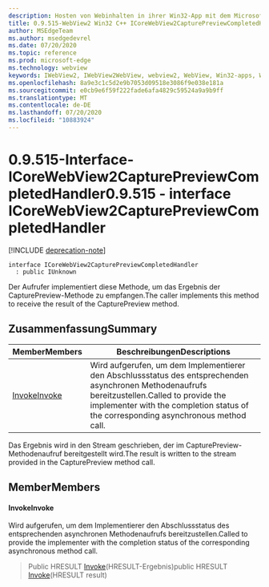 ```yaml
---
description: Hosten von Webinhalten in ihrer Win32-App mit dem Microsoft Edge WebView2-Steuerelement
title: 0.9.515-WebView2 Win32 C++ ICoreWebView2CapturePreviewCompletedHandler
author: MSEdgeTeam
ms.author: msedgedevrel
ms.date: 07/20/2020
ms.topic: reference
ms.prod: microsoft-edge
ms.technology: webview
keywords: IWebView2, IWebView2WebView, webview2, WebView, Win32-apps, Win32, Edge, ICoreWebView2, ICoreWebView2Controller, Browser-Steuerelement, Edge-HTML
ms.openlocfilehash: 8a9e3c1c5d2e9b7053d09518e3086f9e038e181a
ms.sourcegitcommit: e0cb9e6f59f222fade6afa4829c59524a9a9b9ff
ms.translationtype: MT
ms.contentlocale: de-DE
ms.lasthandoff: 07/20/2020
ms.locfileid: "10883924"
---
```

# <span data-ttu-id="7e5e6-104">0.9.515-Interface-ICoreWebView2CapturePreviewCompletedHandler</span><span class="sxs-lookup"><span data-stu-id="7e5e6-104">0.9.515 - interface ICoreWebView2CapturePreviewCompletedHandler</span></span> 

[!INCLUDE [deprecation-note](../../includes/deprecation-note.md)]

```
interface ICoreWebView2CapturePreviewCompletedHandler
  : public IUnknown
```

<span data-ttu-id="7e5e6-105">Der Aufrufer implementiert diese Methode, um das Ergebnis der CapturePreview-Methode zu empfangen.</span><span class="sxs-lookup"><span data-stu-id="7e5e6-105">The caller implements this method to receive the result of the CapturePreview method.</span></span>

## <span data-ttu-id="7e5e6-106">Zusammenfassung</span><span class="sxs-lookup"><span data-stu-id="7e5e6-106">Summary</span></span>

 <span data-ttu-id="7e5e6-107">Member</span><span class="sxs-lookup"><span data-stu-id="7e5e6-107">Members</span></span>                        | <span data-ttu-id="7e5e6-108">Beschreibungen</span><span class="sxs-lookup"><span data-stu-id="7e5e6-108">Descriptions</span></span>
--------------------------------|---------------------------------------------
[<span data-ttu-id="7e5e6-109">Invoke</span><span class="sxs-lookup"><span data-stu-id="7e5e6-109">Invoke</span></span>](#invoke) | <span data-ttu-id="7e5e6-110">Wird aufgerufen, um dem Implementierer den Abschlussstatus des entsprechenden asynchronen Methodenaufrufs bereitzustellen.</span><span class="sxs-lookup"><span data-stu-id="7e5e6-110">Called to provide the implementer with the completion status of the corresponding asynchronous method call.</span></span>

<span data-ttu-id="7e5e6-111">Das Ergebnis wird in den Stream geschrieben, der im CapturePreview-Methodenaufruf bereitgestellt wird.</span><span class="sxs-lookup"><span data-stu-id="7e5e6-111">The result is written to the stream provided in the CapturePreview method call.</span></span>

## <span data-ttu-id="7e5e6-112">Member</span><span class="sxs-lookup"><span data-stu-id="7e5e6-112">Members</span></span>

#### <span data-ttu-id="7e5e6-113">Invoke</span><span class="sxs-lookup"><span data-stu-id="7e5e6-113">Invoke</span></span> 

<span data-ttu-id="7e5e6-114">Wird aufgerufen, um dem Implementierer den Abschlussstatus des entsprechenden asynchronen Methodenaufrufs bereitzustellen.</span><span class="sxs-lookup"><span data-stu-id="7e5e6-114">Called to provide the implementer with the completion status of the corresponding asynchronous method call.</span></span>

> <span data-ttu-id="7e5e6-115">Public HRESULT [Invoke](#invoke)(HRESULT-Ergebnis)</span><span class="sxs-lookup"><span data-stu-id="7e5e6-115">public HRESULT [Invoke](#invoke)(HRESULT result)</span></span>

